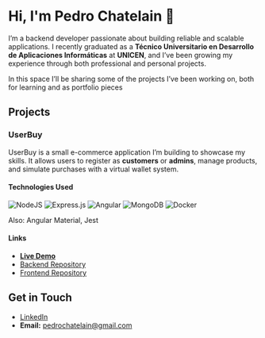 # Hi, I'm Pedro Chatelain 👋

I’m a backend developer passionate about building reliable and scalable applications. I recently graduated as a **Técnico Universitario en Desarrollo de Aplicaciones Informáticas** at **UNICEN**, and I’ve been growing my experience through both professional and personal projects.  

In this space I’ll be sharing some of the projects I’ve been working on, both for learning and as portfolio pieces

## Projects  

### UserBuy
UserBuy is a small e-commerce application I’m building to showcase my skills. It allows users to register as **customers** or **admins**, manage products, and simulate purchases with a virtual wallet system.  

#### Technologies Used  
![NodeJS](https://img.shields.io/badge/node.js-6DA55F?style=for-the-badge&logo=node.js&logoColor=white) ![Express.js](https://img.shields.io/badge/express.js-%23404d59.svg?style=for-the-badge&logo=express&logoColor=%2361DAFB) ![Angular](https://img.shields.io/badge/angular-%23DD0031.svg?style=for-the-badge&logo=angular&logoColor=white) ![MongoDB](https://img.shields.io/badge/MongoDB-%234ea94b.svg?style=for-the-badge&logo=mongodb&logoColor=white) ![Docker](https://img.shields.io/badge/docker-%230db7ed.svg?style=for-the-badge&logo=docker&logoColor=white)

Also: Angular Material, Jest

#### Links  
- **[Live Demo](https://pedrochatelain.github.io/frontend_userbuy/login)**
- [Backend Repository](https://github.com/pedrochatelain/userbuy)  
- [Frontend Repository](https://github.com/pedrochatelain/frontend_userbuy)    

## Get in Touch  
- [LinkedIn](https://www.linkedin.com/in/pedro-chatelain-9268351a7/)  
- **Email:** pedrochatelain@gmail.com  
